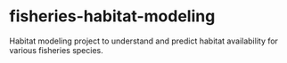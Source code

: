 # fisheries-habitat-modeling
Habitat modeling project to understand and predict habitat availability for various fisheries species.
